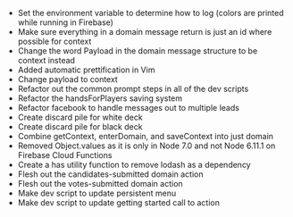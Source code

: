 - Set the environment variable to determine how to log (colors are printed
   while running in Firebase)
 - Make sure everything in a domain message return is just an id where possible
   for context
 - Change the word Payload in the domain message structure to be context instead
 - Added automatic prettification in Vim
 - Change payload to context
 - Refactor out the common prompt steps in all of the dev scripts
 - Refactor the handsForPlayers saving system
 - Refactor facebook to handle messages out to multiple leads
 - Create discard pile for white deck
 - Create discard pile for black deck
 - Combine getContext, enterDomain, and saveContext into just domain
 - Removed Object.values as it is only in Node 7.0 and not Node 6.11.1 on
   Firebase Cloud Functions
 - Create a has utility function to remove lodash as a dependency
 - Flesh out the candidates-submitted domain action
 - Flesh out the votes-submitted domain action
 - Make dev script to update persistent menu
 - Make dev script to update getting started call to action
